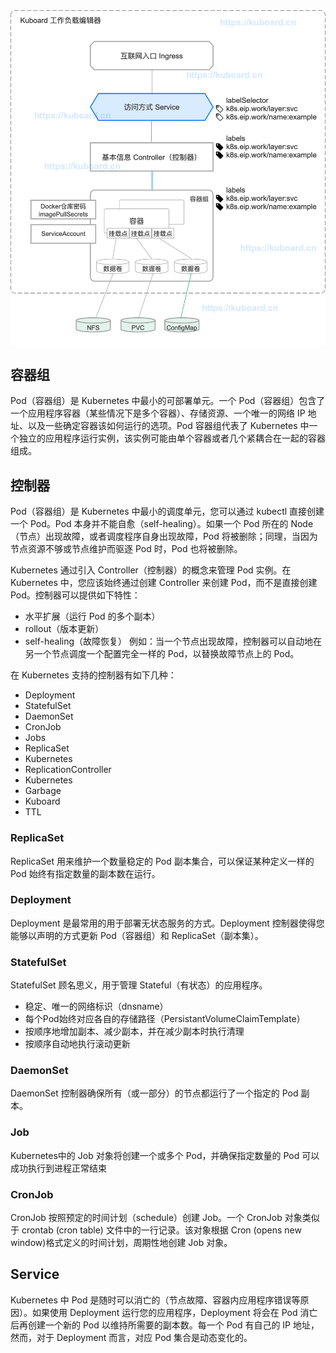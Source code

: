 <img align="center" width="600px" src="../assets/k8s.png">


## 容器组
Pod（容器组）是 Kubernetes 中最小的可部署单元。一个 Pod（容器组）包含了一个应用程序容器（某些情况下是多个容器）、存储资源、一个唯一的网络 IP 地址、以及一些确定容器该如何运行的选项。Pod 容器组代表了 Kubernetes 中一个独立的应用程序运行实例，该实例可能由单个容器或者几个紧耦合在一起的容器组成。


## 控制器 
Pod（容器组）是 Kubernetes 中最小的调度单元，您可以通过 kubectl 直接创建一个 Pod。Pod 本身并不能自愈（self-healing）。如果一个 Pod 所在的 Node （节点）出现故障，或者调度程序自身出现故障，Pod 将被删除；同理，当因为节点资源不够或节点维护而驱逐 Pod 时，Pod 也将被删除。

Kubernetes 通过引入 Controller（控制器）的概念来管理 Pod 实例。在 Kubernetes 中，您应该始终通过创建 Controller 来创建 Pod，而不是直接创建 Pod。控制器可以提供如下特性：

- 水平扩展（运行 Pod 的多个副本）
- rollout（版本更新）
- self-healing（故障恢复） 例如：当一个节点出现故障，控制器可以自动地在另一个节点调度一个配置完全一样的 Pod，以替换故障节点上的 Pod。

在 Kubernetes 支持的控制器有如下几种：
- Deployment
- StatefulSet
- DaemonSet
- CronJob
- Jobs
- ReplicaSet
- Kubernetes
- ReplicationController
- Kubernetes
- Garbage
- Kuboard
- TTL

### ReplicaSet
ReplicaSet 用来维护一个数量稳定的 Pod 副本集合，可以保证某种定义一样的 Pod 始终有指定数量的副本数在运行。

### Deployment
Deployment 是最常用的用于部署无状态服务的方式。Deployment 控制器使得您能够以声明的方式更新 Pod（容器组）和 ReplicaSet（副本集）。

### StatefulSet
StatefulSet 顾名思义，用于管理 Stateful（有状态）的应用程序。

- 稳定、唯一的网络标识（dnsname）
- 每个Pod始终对应各自的存储路径（PersistantVolumeClaimTemplate）
- 按顺序地增加副本、减少副本，并在减少副本时执行清理
- 按顺序自动地执行滚动更新

### DaemonSet
DaemonSet 控制器确保所有（或一部分）的节点都运行了一个指定的 Pod 副本。

### Job
Kubernetes中的 Job 对象将创建一个或多个 Pod，并确保指定数量的 Pod 可以成功执行到进程正常结束

### CronJob
CronJob 按照预定的时间计划（schedule）创建 Job。一个 CronJob 对象类似于 crontab (cron table) 文件中的一行记录。该对象根据 Cron (opens new window)格式定义的时间计划，周期性地创建 Job 对象。

## Service
Kubernetes 中 Pod 是随时可以消亡的（节点故障、容器内应用程序错误等原因）。如果使用 Deployment 运行您的应用程序，Deployment 将会在 Pod 消亡后再创建一个新的 Pod 以维持所需要的副本数。每一个 Pod 有自己的 IP 地址，然而，对于 Deployment 而言，对应 Pod 集合是动态变化的。


